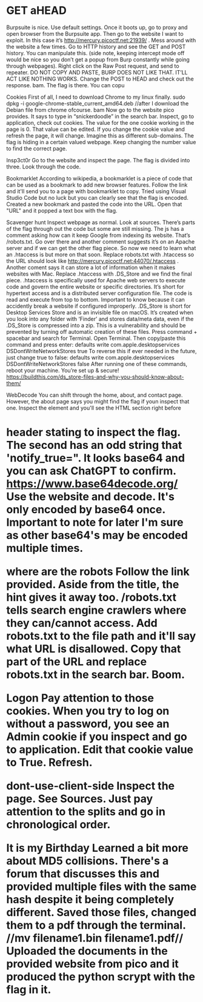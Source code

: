 # GET aHEAD
Burpsuite is nice. Use default settings. Once it boots up, go to proxy and open browser from the Burpsuite app. Then go to the website I want to exploit. In this case it’s http://mercury.picoctf.net:21939/  . Mess around with the website a few times. Go to HTTP history and see the GET and POST history. You can manipulate this. (side note, keeping intercept mode off would be nice so you don’t get a popup from Burp constantly while going through webpages). Right click on the Raw Post request, and send to repeater. DO NOT COPY AND PASTE, BURP DOES NOT LIKE THAT. IT’LL ACT LIKE NOTHING WORKS. Change the POST to HEAD and check out the response. bam. The flag is there. You can copu

Cookies
First of all, I need to download Chrome to my linux finally. 
sudo dpkg -i google-chrome-stable_current_amd64.deb
	//after I download the Debian file from chrome ofcourse.
bam
Now go to the website pico provides. It says to type in “snickerdoodle” in the search bar. Inspect, go to application, check out cookies. The value for the one cookie working in the page is 0. That value can be edited. If you change the cookie value and refresh the page, it will change. Imagine this as different sub-domains. The flag is hiding in a certain valued webpage. Keep changing the number value to find the correct page. 

Insp3ct0r
Go to the website and inspect the page. The flag is divided into three. Look through the code. 

Bookmarklet
According to wikipedia, a bookmarklet is a piece of code that can be used as a bookmark to add new browser features. Follow the link and it'll send you to a page with bookmarklet to copy. Tried using Visual Studio Code but no luck but you can clearly see that the flag is encoded. Created a new bookmark and pasted the code into the URL. Open that "URL" and it popped a text box with the flag. 

Scavenger hunt
Inspect webpage as normal. Look at sources. There’s parts of the flag through out the code but some are still missing. The js has a comment asking how can it keep Google from indexing its website. That’s /robots.txt. Go over there and another comment suggests it’s on an Apache server and if we can get the other flag piece. So now we need to learn what an .htaccess is but more on that soon. Replace robots.txt with .htaccess so the URL should look like http://mercury.picoctf.net:44070/.htaccess  . Another coment says it can store a lot of information when it makes websites with Mac. Replace .htaccess with .DS_Store and we find the final piece. 
.htaccess is specifically used for Apache web servers to execute code and govern the entire website or specific directories. It’s short for hypertext access and is a distributed server configuration file. The code is read and execute from top to bottom. Important to know because it can accidently break a website if configured improperly. 
.DS_Store is short for Desktop Services Store and is an invisible file on macOS. It’s created when you look into any folder with ‘Finder’ and stores data/meta data, even if the .DS_Store is compressed into a zip. This is a vulnerability and should be prevented by turning off automatic creation of these files.
Press command + spacebar and search for Terminal.
Open Terminal. Then copy/paste this command and press enter:
defaults write com.apple.desktopservices DSDontWriteNetworkStores true
To reverse this if ever needed in the future, just change true to false:
defaults write com.apple.desktopservices DSDontWriteNetworkStores false
After running one of these commands, reboot your machine.
You’re set up & secure!
https://buildthis.com/ds_store-files-and-why-you-should-know-about-them/

WebDecode
You can shift through the home, about, and contact page. However, the about page says you might find the flag if youn inspect that one. Inspect the element and you'll see the HTML section right before <h1> header stating to inspect the flag. The second has an odd string that 'notify_true=". It looks base64 and you can ask ChatGPT to confirm. 
    https://www.base64decode.org/
Use the website and decode. It's only encoded by base64 once. Important to note for later I'm sure as other base64's may be encoded multiple times.

where are the robots
Follow the link provided. Aside from the title, the hint gives it away too. /robots.txt tells search engine crawlers where they can/cannot access. Add robots.txt to the file path and it'll say what URL is disallowed. Copy that part of the URL and replace robots.txt in the search bar. Boom.

Logon
Pay attention to those cookies. When you try to log on without a password, you see an Admin cookie if you inspect and go to application. Edit that cookie value to True. Refresh. 

dont-use-client-side
Inspect the page. See Sources. Just pay attention to the splits and go in chronological order. 

It is my Birthday
Learned a bit more about MD5 collisions. There's a forum that discusses this and provided multiple files with the same hash despite it being completely different. Saved those files, changed them to a pdf through the terminal. //mv filename1.bin filename1.pdf// Uploaded the documents in the provided website from pico and it produced the python scrypt with the flag in it.


